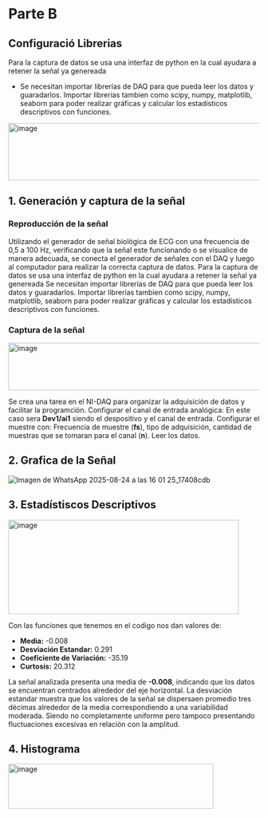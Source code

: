 # Parte B
## Configuració Librerias
Para la captura de datos se usa una interfaz de python en la cual ayudara a retener la señal ya genereada
* Se necesitan importar librerías de DAQ para que pueda leer los datos y guaradarlos. Importar librerías tambien como scipy, numpy, matplotlib, seaborn para poder realizar gráficas y calcular los estadísticos descriptivos con funciones.
<img width="542" height="115" alt="image" src="https://github.com/user-attachments/assets/d93cb98f-e55a-484c-895f-bc878e41b42e" />

## 1. Generación y captura de la señal 

### **Reproducción de la señal**

Utilizando el generador de señal biológica de ECG con una frecuencia de 0,5 a 100 Hz, verificando que la señal este funcionando o se visualice de manera adecuada, se conecta el generador de señales con el DAQ y luego al computador para realizar la correcta captura de datos. 
Para la captura de datos se usa una interfaz de python en la cual ayudara a retener la señal ya genereada
Se necesitan importar librerías de DAQ para que pueda leer los datos y guaradarlos. Importar librerías tambien como scipy, numpy, matplotlib, seaborn para poder realizar gráficas y calcular los estadísticos descriptivos con funciones.

### **Captura de la señal**

<img width="712" height="95" alt="image" src="https://github.com/user-attachments/assets/05fe1636-d616-4436-bdf7-d66080285720" />

Se crea una tarea en el NI-DAQ para organizar la adquisición de datos y facilitar la programción. Configurar el canal de entrada analógica: En este caso sera **Dev1/ai1** siendo el despositivo y el canal de entrada. Configurar el muestre con: Frecuencia de muestre (**fs**), tipo de adquisición, cantidad de muestras que se tomaran para el canal (**n**). Leer los datos.


## 2. Grafica de la Señal

![Imagen de WhatsApp 2025-08-24 a las 16 01 25_17408cdb](https://github.com/user-attachments/assets/80958bd5-81f5-4924-a769-b658a0ba7b29)

## 3. Estadístiscos Descriptivos
<img width="462" height="189" alt="image" src="https://github.com/user-attachments/assets/9dc0f106-5b1f-4391-8641-4c5eaba16d3c" />

Con las funciones que tenemos en el codigo nos dan valores de:

* __Media:__ -0.008
* __Desviación Estandar:__ 0.291
* __Coeficiente de Variación:__ -35.19
* __Curtosis:__ 20.312

La señal analizada presenta una media de **-0.008**, indicando que los datos se encuentran centrados alrededor del eje horizontal. La desviación estandar muestra que los valores de la señal se dispersaen promedio tres décimas alrededor de la media correspondiendo a una variabilidad moderada. Siendo no completamente uniforme pero tampoco presentando fluctuaciones excesivas en relación con la amplitud.
## 4. Histograma
<img width="411" height="90" alt="image" src="https://github.com/user-attachments/assets/de8a4b75-a070-468e-bb79-d0db8ac9e5da" />
